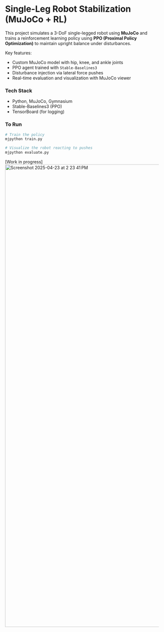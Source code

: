 # Single-Leg Robot Stabilization (MuJoCo + RL)

This project simulates a 3-DoF single-legged robot using **MuJoCo** and trains a reinforcement learning policy using **PPO (Proximal Policy Optimization)** to maintain upright balance under disturbances.

Key features:
- Custom MuJoCo model with hip, knee, and ankle joints
- PPO agent trained with `Stable-Baselines3`
- Disturbance injection via lateral force pushes
- Real-time evaluation and visualization with MuJoCo viewer

### Tech Stack
- Python, MuJoCo, Gymnasium
- Stable-Baselines3 (PPO)
- TensorBoard (for logging)

### To Run
```bash
# Train the policy
mjpython train.py

# Visualize the robot reacting to pushes
mjpython evaluate.py

```
[Work in progress]
<img width="1512" alt="Screenshot 2025-04-23 at 2 23 41 PM" src="https://github.com/user-attachments/assets/0aca02d7-df66-405c-abeb-4804eb1b1fd1" />
